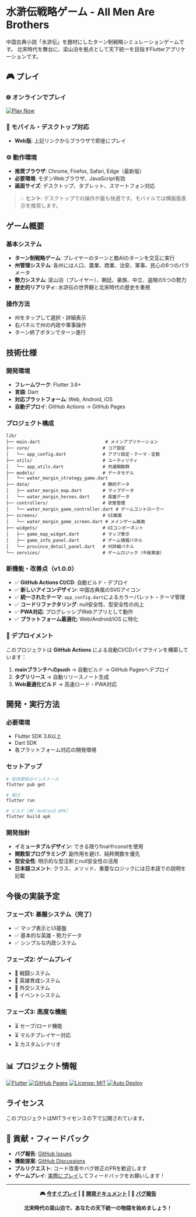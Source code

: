 # 水滸伝戦略ゲーム - All Men Are Brothers

中国古典小説「水滸伝」を題材にしたターン制戦略シミュレーションゲームです。
北宋時代を舞台に、梁山泊を拠点として天下統一を目指すFlutterアプリケーションです。

## 🎮 プレイ

### 🌐 オンラインでプレイ

[![Play Now](https://img.shields.io/badge/🎮_Play_Now-水滸伝戦略ゲーム-2E7D32?style=for-the-badge&logo=flutter)](https://baku2san.github.io/AllMenAreBrothers/)

### 📱 モバイル・デスクトップ対応
- **Web版**: 上記リンクからブラウザで即座にプレイ

### ⚙️ 動作環境
- **推奨ブラウザ**: Chrome, Firefox, Safari, Edge（最新版）
- **必要環境**: モダンWebブラウザ、JavaScript有効
- **画面サイズ**: デスクトップ、タブレット、スマートフォン対応

> 💡 **ヒント**: デスクトップでの操作が最も快適です。モバイルでは横画面表示を推奨します。

## ゲーム概要

### 基本システム
- **ターン制戦略ゲーム**: プレイヤーのターンと敵AIのターンを交互に実行
- **州管理システム**: 各州には人口、農業、商業、治安、軍事、民心の6つのパラメータ
- **勢力システム**: 梁山泊（プレイヤー）、朝廷、豪族、中立、盗賊の5つの勢力
- **歴史的リアリティ**: 水滸伝の世界観と北宋時代の歴史を重視

### 操作方法
- 州をタップして選択・詳細表示
- 右パネルで州の内政や軍事操作
- ターン終了ボタンでターン進行

## 技術仕様

### 開発環境

- **フレームワーク**: Flutter 3.6+
- **言語**: Dart
- **対応プラットフォーム**: Web, Android, iOS
- **自動デプロイ**: GitHub Actions → GitHub Pages

### プロジェクト構成
```
lib/
├── main.dart                         # メインアプリケーション
├── core/                            # コア設定
│   └── app_config.dart              # アプリ設定・テーマ・定数
├── utils/                           # ユーティリティ
│   └── app_utils.dart               # 共通関数群
├── models/                          # データモデル
│   └── water_margin_strategy_game.dart
├── data/                            # 静的データ
│   ├── water_margin_map.dart        # マップデータ
│   └── water_margin_heroes.dart     # 英雄データ
├── controllers/                     # 状態管理
│   └── water_margin_game_controller.dart # ゲームコントローラー
├── screens/                         # UI画面
│   └── water_margin_game_screen.dart # メインゲーム画面
├── widgets/                         # UIコンポーネント
│   ├── game_map_widget.dart         # マップ表示
│   ├── game_info_panel.dart         # ゲーム情報パネル
│   └── province_detail_panel.dart   # 州詳細パネル
└── services/                        # ゲームロジック（今後実装）
```

### 新機能・改善点（v1.0.0）

- ✅ **GitHub Actions CI/CD**: 自動ビルド・デプロイ
- ✅ **新しいアイコンデザイン**: 中国古典風のSVGアイコン
- ✅ **統一されたテーマ**: `app_config.dart`によるカラーパレット・テーマ管理
- ✅ **コードリファクタリング**: null安全性、型安全性の向上
- ✅ **PWA対応**: プログレッシブWebアプリとして動作
- ✅ **プラットフォーム最適化**: Web/Android/iOS に特化

### 🚀 デプロイメント

このプロジェクトは **GitHub Actions** による自動CI/CDパイプラインを構築しています：

1. **mainブランチへのpush** → 自動ビルド → GitHub Pagesへデプロイ
2. **タグリリース** → 自動リリースノート生成
3. **Web最適化ビルド** → 高速ロード・PWA対応


## 開発・実行方法

### 必要環境
- Flutter SDK 3.6以上
- Dart SDK
- 各プラットフォーム対応の開発環境

### セットアップ
```bash
# 依存関係のインストール
flutter pub get

# 実行
flutter run

# ビルド（例：Android APK）
flutter build apk
```

### 開発指針
- **イミュータブルデザイン**: できる限りfinalやconstを使用
- **関数型プログラミング**: 副作用を避け、純粋関数を優先
- **型安全性**: 明示的な型注釈とnull安全性の活用
- **日本語コメント**: クラス、メソッド、重要なロジックには日本語での説明を記載

## 今後の実装予定

### フェーズ1: 基盤システム（完了）
- ✅ マップ表示とUI基盤
- ✅ 基本的な英雄・勢力データ
- ✅ シンプルな内政システム

### フェーズ2: ゲームプレイ
- 🔄 戦闘システム
- 🔄 英雄育成システム
- 🔄 外交システム
- 🔄 イベントシステム

### フェーズ3: 高度な機能
- ⏳ セーブ/ロード機能
- ⏳ マルチプレイヤー対応
- ⏳ カスタムシナリオ

## 📊 プロジェクト情報

[![Flutter](https://img.shields.io/badge/Flutter-3.6+-02569B?style=flat&logo=flutter)](https://flutter.dev)
[![GitHub Pages](https://img.shields.io/badge/GitHub_Pages-Live-success?style=flat&logo=github)](https://iori.github.io/AllMenAreBrothers/)
[![License: MIT](https://img.shields.io/badge/License-MIT-yellow.svg)](LICENSE)
[![Auto Deploy](https://img.shields.io/badge/Auto_Deploy-GitHub_Actions-2088FF?style=flat&logo=github-actions)](https://github.com/iori/AllMenAreBrothers/actions)

## ライセンス

このプロジェクトはMITライセンスの下で公開されています。

## 🤝 貢献・フィードバック

- **バグ報告**: [GitHub Issues](https://github.com/iori/AllMenAreBrothers/issues)
- **機能提案**: [GitHub Discussions](https://github.com/iori/AllMenAreBrothers/discussions)
- **プルリクエスト**: コード改善やバグ修正のPRを歓迎します
- **ゲームプレイ**: [実際にプレイ](https://iori.github.io/AllMenAreBrothers/)してフィードバックをお願いします！

---

<div align="center">

**🎮 [今すぐプレイ](https://iori.github.io/AllMenAreBrothers/) | 📖 [開発ドキュメント](docs/) | 🐛 [バグ報告](https://github.com/iori/AllMenAreBrothers/issues)**

**北宋時代の梁山泊で、あなたの天下統一の物語を始めましょう！**

</div>
